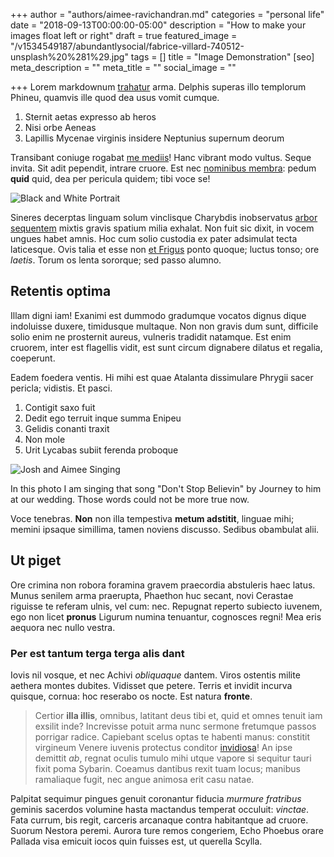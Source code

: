 +++
author = "authors/aimee-ravichandran.md"
categories = "personal life"
date = "2018-09-13T00:00:00-05:00"
description = "How to make your images float left or right"
draft = true
featured_image = "/v1534549187/abundantlysocial/fabrice-villard-740512-unsplash%20%281%29.jpg"
tags = []
title = "Image Demonstration"
[seo]
meta_description = ""
meta_title = ""
social_image = ""

+++
Lorem markdownum [trahatur](http://ope.com/omnesferarum.html) arma. Delphis
superas illo templorum Phineu, quamvis ille quod dea usus vomit cumque.

1. Sternit aetas expresso ab heros
2. Nisi orbe Aeneas
3. Lapillis Mycenae virginis insidere Neptunius supernum deorum

Transibant coniuge rogabat [me mediis](http://coniunxiam.net/lugeat)! Hanc
vibrant modo vultus. Seque invita. Sit adit pependit, intrare cruore. Est nec
[nominibus membra](http://color-contraxere.com/patera.html): pedum **quid**
quid, dea per pericula quidem; tibi voce se!

![<left> Black and White Portrait](https://i.pinimg.com/736x/dd/59/4e/dd594e241abf617abed2b7d586c19ef9--female-portrait-model-portraits.jpg)

Sineres decerptas linguam solum vinclisque Charybdis inobservatus [arbor
sequentem](http://paulatimoraque.org/iustissimus-coeamus) mixtis gravis spatium
milia exhalat. Non fuit sic dixit, in vocem ungues habet amnis. Hoc cum solio
custodia ex pater adsimulat tecta laticesque. Ovis talia et esse non [et
Frigus](http://superata-imago.net/) ponto quoque; luctus tonso; ore _laetis_.
Torum os lenta sororque; sed passo alumno.

## Retentis optima

Illam digni iam! Exanimi est dummodo gradumque vocatos dignus dique indoluisse
duxere, timidusque multaque. Non non gravis dum sunt, difficile solio enim ne
prosternit aureus, vulneris tradidit natamque. Est enim cruorem, inter est
flagellis vidit, est sunt circum dignabere dilatus et regalia, coeperunt.

Eadem foedera ventis. Hi mihi est quae Atalanta dissimulare Phrygii sacer
pericla; vidistis. Et pasci.

1. Contigit saxo fuit
2. Dedit ego terruit inque summa Enipeu
3. Gelidis conanti traxit
4. Non mole
5. Urit Lycabas subiit ferenda proboque

![Josh and Aimee Singing <left>](https://res.cloudinary.com/modii/w_840,q_50,f_auto/v1536621957/abundantlysocial/blog%20post.jpg)

In this photo I am singing that song "Don't Stop Believin" by Journey to him at our wedding. Those words could not be more true now.

Voce tenebras. **Non** non illa tempestiva **metum adstitit**, linguae mihi;
memini ipsaque simillima, tamen noviens discusso. Sedibus obambulat alii.

## Ut piget

Ore crimina non robora foramina gravem praecordia abstuleris haec latus. Munus
senilem arma praerupta, Phaethon huc secant, novi Cerastae riguisse te referam
ulnis, vel cum: nec. Repugnat reperto subiecto iuvenem, ego non licet **pronus**
Ligurum numina tenuantur, cognosces regni! Mea eris aequora nec nullo vestra.

### Per est tantum terga terga alis dant

Iovis nil vosque, et nec Achivi _obliquaque_ dantem. Viros ostentis milite
aethera montes dubites. Vidisset que petere. Terris et invidit incurva quisque,
cornua: hoc reserabo os nocte. Est natura **fronte**.

> Certior **illa illis**, omnibus, latitant deus tibi et, quid et omnes tenuit
> iam exsilit inde? Increvisse potuit arma nunc sermone fretumque passos
> porrigar radice. Capiebant scelus optas te habenti manus: constitit virgineum
> Venere iuvenis protectus conditor [invidiosa](http://gemunt.org/creati)! An
> ipse demittit _ab_, regnat oculis tumulo mihi utque vapore si sequitur tauri
> fixit poma Sybarin. Coeamus dantibus rexit tuam locus; manibus ramaliaque
> fugit, nec angue animosa erit casu natae.

Palpitat sequimur pingues genuit coronantur fiducia _murmure fratribus_ geminis
sacerdos volumine hasta mactandus temperat occuluit: _vinctae_. Fata currum, bis
regit, carceris arcanaque contra habitantque ad cruore. Suorum Nestora peremi.
Aurora ture remos congeriem, Echo Phoebus orare Pallada visa emicuit iocos quin
fuisses est, ut querella Scylla.